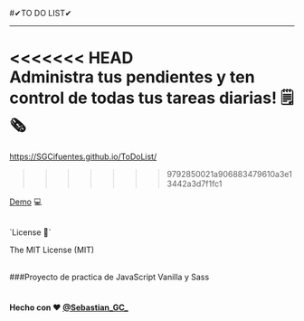 #✔TO DO LIST✔

---

<<<<<<< HEAD
<br/>
Administra tus pendientes y ten control de todas tus tareas diarias! 🗒🗞
=======
https://SGCifuentes.github.io/ToDoList/
>>>>>>> 9792850021a906883479610a3e13442a3d7f1fc1

[Demo](https://sgcifuentes.github.io/ToDoList/) 💻

<br/>
`License 📃`

The MIT License (MIT) 

<br/>
###Proyecto de practica de JavaScript Vanilla y Sass
<br/>
<br/>

#### Hecho con ❤ [@Sebastian_GC_](https://twitter.com/Sebastian_GC_)